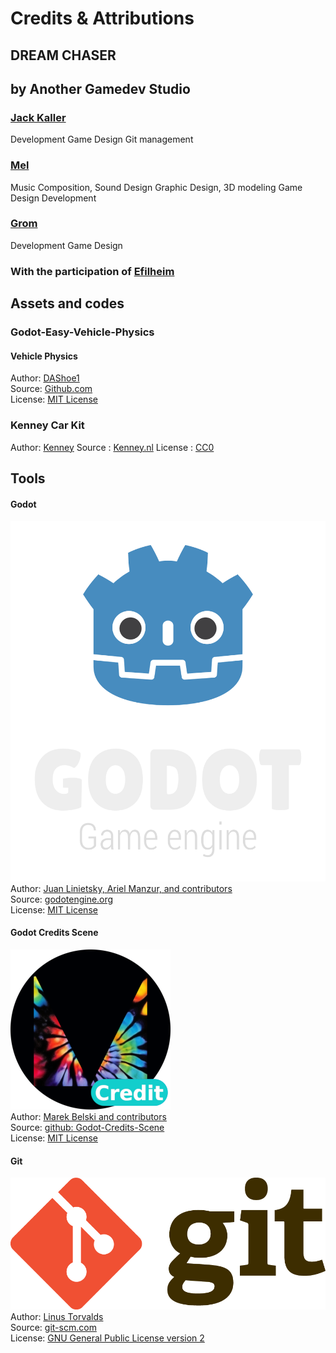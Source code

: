 # Credits & Attributions
## DREAM CHASER

## by Another Gamedev Studio
### [Jack Kaller](https://jack-kaller.itch.io/)
Development
Game Design
Git management

### [Mel](https://whymel.itch.io/)
Music Composition, Sound Design
Graphic Design, 3D modeling
Game Design
Development

### [Grom](https://gromnax.itch.io/)
Development
Game Design

### With the participation of [Efilheim](https://efilheim.itch.io/)

## Assets and codes
### Godot-Easy-Vehicle-Physics
#### Vehicle Physics
Author: [DAShoe1](https://dashoe1.itch.io/)  
Source: [Github.com](https://github.com/DAShoe1/Godot-Easy-Vehicle-Physics)  
License: [MIT License](https://github.com/DAShoe1/Godot-Easy-Vehicle-Physics/blob/main/LICENSE)

### Kenney Car Kit
Author: [Kenney](https://kenney.nl/)
Source : [Kenney.nl](https://kenney.nl/assets/car-kit)
License : [CC0](https://creativecommons.org/publicdomain/zero/1.0/deed)

## Tools
#### Godot
![Godot Engine Logo](/scenes/credits/assets/godot_engine_logo/logo_vertical_color_dark.png)  
Author: [Juan Linietsky, Ariel Manzur, and contributors](https://godotengine.org/contact)  
Source: [godotengine.org](https://godotengine.org/)  
License: [MIT License](https://github.com/godotengine/godot/blob/master/LICENSE.txt) 

#### Godot Credits Scene
![Maaack Plugin Icon](/scenes/credits/assets/plugin_logo/logo.png)  
Author: [Marek Belski and contributors](https://github.com/Maaack/Godot-Credits-Scene/graphs/contributors)  
Source: [github: Godot-Credits-Scene](https://github.com/Maaack/Godot-Credits-Scene)  
License: [MIT License](LICENSE.txt)  

#### Git
![Git Logo](/scenes/credits/assets/git_logo/Git-Logo-2Color.png)  
Author: [Linus Torvalds](https://github.com/torvalds)  
Source: [git-scm.com](https://git-scm.com/downloads)  
License: [GNU General Public License version 2](https://opensource.org/licenses/GPL-2.0)
